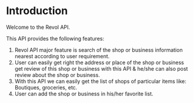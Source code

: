 # Introduction

Welcome to the Revol API.

This API provides the following features:

1. Revol API major feature is search of the shop or business information
   nearest according to user requirement.
2. User can easily get right the address or place of the shop or business  get review of this shop 
   or business with this API & he/she can also post review about the shop 
   or business.
3. With this API we can easily get the list of shops of particular items like:
   Boutiques, groceries, etc.
4. User can add the shop or business in his/her favorite list.
